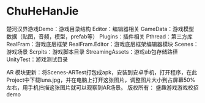 # ChuHeHanJie
楚河汉界游戏Demo：游戏目录结构 Editor：编辑器相关 GameData：游戏模型数据（贴图，音频，模型，prefab等） Plugins：插件相关 Pthread：第三方库 RealFram：游戏底层框架 RealFram.Editor：游戏底层框架编辑器模块 Scenes：游戏场景 Scrpits：游戏脚本目录 StreamingAssets：游戏ab包存储路径 UnityTest：游戏测试目录

AR 模块更新：将Scenes-ARTest打包成apk，安装到安卓手机，打开程序，在此Project中下载luna.jpg，并在电脑上打开这张图片，调整图片大小到占屏幕50%左右，用手机扫描这张图片就可以观察到AR场景。
版权所有：
盛趣游戏游戏校招demo

